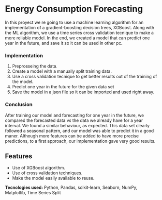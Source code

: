 
# Energy Consumption Forecasting

In this proyect we re going to use a machine learning algorithm for an implementation of a gradient-boosting decision trees, XGBoost. Along with the ML algorithm, we use a time series cross validation tecnique to make a more reliable model. In the end, we created a model that can predict one year in the future, and save it so it can be used in other pc.


### Implementation

1. Preprosseing the data.
2. Create a model with a manually split training data.
3. Use a cross validation tecnique to get better results out of the training of the model.
4. Predict one year in the future for the given data set
5. Save the model in a json file so it can be imported and used right away.


### Conclusion
After training our model and forecasting for one year in the future, we compared the forecasted data vs the data we already have for a year interval. We found a similar behaviour, as expected. This data set clearly followed a seasonal pattern, and our model was able to predict it in a good maner. Although more features can be added to have more precise predictions, to a first approach, our implementation gave very good results.


## Features

- Use of XGBoost algorithm.
- Use of cross validation techniques.
- Make the model easily available to reuse.


**Tecnologies used:** Python, Pandas, scikit-learn, Seaborn, NumPy, Matplotlib, Time Series Split
